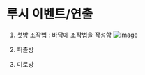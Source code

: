 # 루시 이벤트/연출

1. 첫방
  조작법 : 바닥에 조작법을 작성함
  ![image](https://github.com/user-attachments/assets/041bc87e-3450-4209-a87c-22adc1525900)

2. 퍼즐방


3. 미로방

